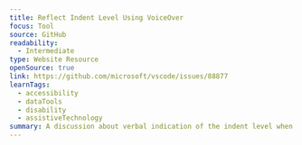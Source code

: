 ```yaml
---
title: Reflect Indent Level Using VoiceOver
focus: Tool
source: GitHub
readability:
  - Intermediate
type: Website Resource
openSource: true
link: https://github.com/microsoft/vscode/issues/88877
learnTags:
  - accessibility
  - dataTools
  - disability
  - assistiveTechnology
summary: A discussion about verbal indication of the indent level when using VoiceOver.
---
```

